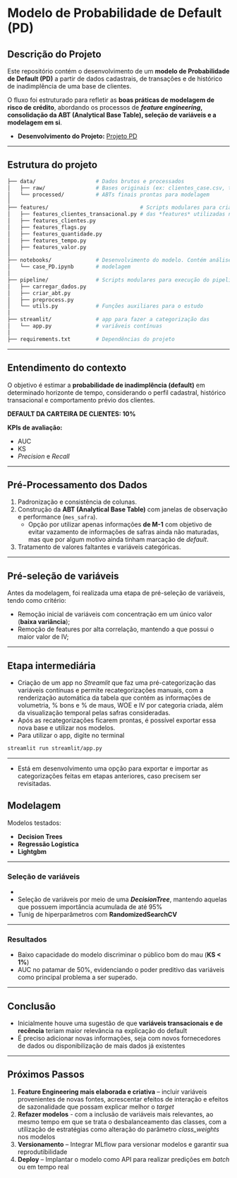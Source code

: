 # Modelo de Probabilidade de Default (PD) 

## Descrição do Projeto  

Este repositório contém o desenvolvimento de um **modelo de Probabilidade de Default (PD)** a partir de dados cadastrais, de transações e de histórico de inadimplência de uma base de clientes.

O fluxo foi estruturado para refletir as **boas práticas de modelagem de risco de crédito**, abordando os processos de ***feature engineering*, consolidação da ABT (Analytical Base Table), seleção de variáveis e a modelagem em si**.  

- **Desenvolvimento do Projeto:** [Projeto PD](notebooks/case_PD.ipynb)  

---

## Estrutura do projeto

```bash
├── data/                   # Dados brutos e processados 
│   ├── raw/                # Bases originais (ex: clientes_case.csv, transacoes_case.csv)
│   └── processed/          # ABTs finais prontas para modelagem        
│
├── features/                             # Scripts modulares para criação 
│   ├── features_clientes_transacional.py # das *features* utilizadas na modelagem 
│   ├── features_clientes.py
│   ├── features_flags.py
│   ├── features_quantidade.py
│   ├── features_tempo.py
│   ├── features_valor.py
│
├── notebooks/              # Desenvolvimento do modelo. Contém análises exploratórias e
│   └── case_PD.ipynb       # modelagem
│
├── pipeline/               # Scripts modulares para execução do pipeline. 
│   ├── carregar_dados.py
│   ├── criar_abt.py
│   ├── preprocess.py
│   └── utils.py            # Funções auxiliares para o estudo
│
├── streamlit/              # app para fazer a categorização das 
│   └── app.py              # variáveis contínuas           
│
├── requirements.txt        # Dependências do projeto
```
---

## Entendimento do contexto

O objetivo é estimar a **probabilidade de inadimplência (default)** em determinado horizonte de tempo, considerando o perfil cadastral, histórico transacional e comportamento prévio dos clientes.  

**DEFAULT DA CARTEIRA DE CLIENTES: 10%**

**KPIs de avaliação:**  
- AUC 
- KS
- *Precision* e *Recall*

---

## Pré-Processamento dos Dados  

1. Padronização e consistência de colunas.  
2. Construção da **ABT (Analytical Base Table)** com janelas de observação e performance (`mes_safra`).  
   - Opção por utilizar apenas informações **de M-1** com objetivo de evitar vazamento de informações de safras ainda não maturadas, mas que por algum motivo ainda tinham marcação de *default*.  
3. Tratamento de valores faltantes e variáveis categóricas.  

---

## Pré-seleção de variáveis

Antes da modelagem, foi realizada uma etapa de pré-seleção de variáveis, tendo como critério:  

- Remoção inicial de variáveis com concentração em um único valor (**baixa variância**);
- Remoção de features por alta correlação, mantendo a que possui o maior valor de IV;  

---

## Etapa intermediária

- Criação de um app no *Streamlit* que faz uma pré-categorização das variáveis contínuas e permite recategorizações manuais, com a renderização automática
da tabela que contém as informações de volumetria, % bons e % de maus, WOE e IV por categoria criada, além da visualização temporal pelas safras consideradas.
- Após as recategorizações ficarem prontas, é possível exportar essa nova base e utilizar nos modelos.
- Para utilizar o app, digite no terminal

```bash
streamlit run streamlit/app.py
```
---

- Está em desenvolvimento uma opção para exportar e importar as categorizações feitas em etapas anteriores, caso precisem ser revisitadas.

## Modelagem  

Modelos testados:

- **Decision Trees** 
- **Regressão Logística** 
- **Lightgbm** 

---

### Seleção de variáveis
-
- Seleção de variáveis por meio de uma ***DecisionTree***, mantendo aquelas que possuem importância acumulada de até 95%
- Tunig de hiperparâmetros com **RandomizedSearchCV**

---

### Resultados  

- Baixo capacidade do modelo discriminar o público bom do mau (**KS < 1%**)
- AUC no patamar de 50%, evidenciando o poder preditivo das variáveis como principal problema a ser superado.
---

## Conclusão

- Inicialmente houve uma sugestão de que **variáveis transacionais e de recência** teriam maior relevância na explicação do default
- É preciso adicionar novas informações, seja com novos fornecedores de dados ou disponibilização de mais dados já existentes
---

## Próximos Passos  

1. **Feature Engineering mais elaborada e criativa** – incluir variáveis provenientes de novas fontes, acrescentar efeitos de interação e efeitos de sazonalidade que possam explicar melhor o *target* 
2. **Refazer modelos** - com a inclusão de variáveis mais relevantes, ao mesmo tempo em que se trata o desbalanceamento das classes, com a utilização de estratégias como alteração do parâmetro *class_weights* nos modelos
4. **Versionamento** – Integrar MLflow para versionar modelos e garantir sua reprodutibilidade
3. **Deploy** – Implantar o modelo como API para realizar predições em *batch* ou em tempo real

